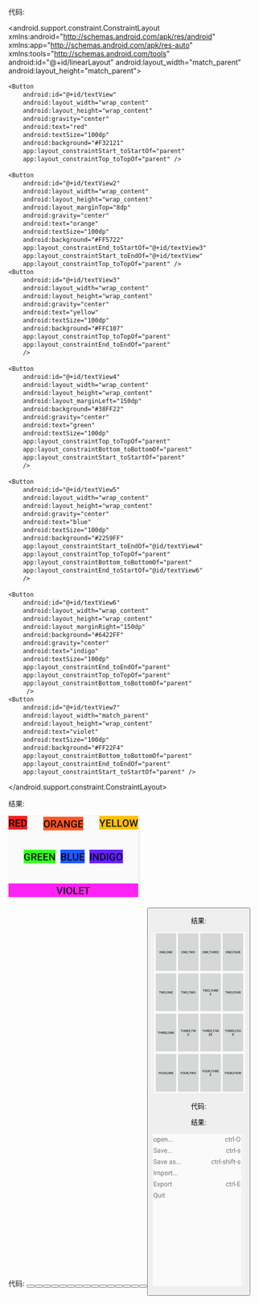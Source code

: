 代码:

<android.support.constraint.ConstraintLayout xmlns:android="http://schemas.android.com/apk/res/android"
    xmlns:app="http://schemas.android.com/apk/res-auto"
    xmlns:tools="http://schemas.android.com/tools"
    android:id="@+id/linearLayout"
    android:layout_width="match_parent"
    android:layout_height="match_parent">

    <Button
        android:id="@+id/textView"
        android:layout_width="wrap_content"
        android:layout_height="wrap_content"
        android:gravity="center"
        android:text="red"
        android:textSize="100dp"
        android:background="#F32121"
        app:layout_constraintStart_toStartOf="parent"
        app:layout_constraintTop_toTopOf="parent" />

    <Button
        android:id="@+id/textView2"
        android:layout_width="wrap_content"
        android:layout_height="wrap_content"
        android:layout_marginTop="8dp"
        android:gravity="center"
        android:text="orange"
        android:textSize="100dp"
        android:background="#FF5722"
        app:layout_constraintEnd_toStartOf="@+id/textView3"
        app:layout_constraintStart_toEndOf="@+id/textView"
        app:layout_constraintTop_toTopOf="parent" />
    <Button
        android:id="@+id/textView3"
        android:layout_width="wrap_content"
        android:layout_height="wrap_content"
        android:gravity="center"
        android:text="yellow"
        android:textSize="100dp"
        android:background="#FFC107"
        app:layout_constraintTop_toTopOf="parent"
        app:layout_constraintEnd_toEndOf="parent"
        />

    <Button
        android:id="@+id/textView4"
        android:layout_width="wrap_content"
        android:layout_height="wrap_content"
        android:layout_marginLeft="150dp"
        android:background="#38FF22"
        android:gravity="center"
        android:text="green"
        android:textSize="100dp"
        app:layout_constraintTop_toTopOf="parent"
        app:layout_constraintBottom_toBottomOf="parent"
        app:layout_constraintStart_toStartOf="parent"
        />

    <Button
        android:id="@+id/textView5"
        android:layout_width="wrap_content"
        android:layout_height="wrap_content"
        android:gravity="center"
        android:text="blue"
        android:textSize="100dp"
        android:background="#2259FF"
        app:layout_constraintStart_toEndOf="@id/textView4"
        app:layout_constraintTop_toTopOf="parent"
        app:layout_constraintBottom_toBottomOf="parent"
        app:layout_constraintEnd_toStartOf="@id/textView6"
        />

    <Button
        android:id="@+id/textView6"
        android:layout_width="wrap_content"
        android:layout_height="wrap_content"
        android:layout_marginRight="150dp"
        android:background="#6422FF"
        android:gravity="center"
        android:text="indigo"
        android:textSize="100dp"
        app:layout_constraintEnd_toEndOf="parent"
        app:layout_constraintTop_toTopOf="parent"
        app:layout_constraintBottom_toBottomOf="parent"
         />
    <Button
        android:id="@+id/textView7"
        android:layout_width="match_parent"
        android:layout_height="wrap_content"
        android:text="violet"
        android:textSize="100dp"
        android:background="#FF22F4"
        app:layout_constraintBottom_toBottomOf="parent"
        app:layout_constraintEnd_toEndOf="parent"
        app:layout_constraintStart_toStartOf="parent" />
</android.support.constraint.ConstraintLayout>

结果:


![image](https://github.com/tujunkun/shiyan2/blob/master/constraintLayout.png)

代码:<LinearLayout xmlns:android="http://schemas.android.com/apk/res/android"
    xmlns:app="http://schemas.android.com/apk/res-auto"
    xmlns:tools="http://schemas.android.com/tools"
    android:layout_width="match_parent"
    android:layout_height="match_parent"
    android:padding="5dp"
    android:orientation="vertical"
    tools:context=".MainActivity">
    <LinearLayout
        android:layout_width="match_parent"
        android:layout_height="0dp"
        android:layout_weight="1">
    <Button
        android:layout_width="0dp"
        android:layout_height="match_parent"
        android:layout_weight="1"
        android:text="one,one" />
    <Button
        android:layout_width="0dp"
        android:layout_height="match_parent"
        android:layout_weight="1"
        android:text="one,two"/>
    <Button
        android:layout_width="0dp"
        android:layout_height="match_parent"
        android:layout_weight="1"
        android:text="one,three"/>
    <Button
        android:layout_width="0dp"
        android:layout_height="match_parent"
        android:layout_weight="1"
        android:text="one,four"/>
    </LinearLayout>
    <LinearLayout
        android:layout_width="match_parent"
        android:layout_height="0dp"
        android:layout_weight="1">
        <Button
            android:layout_width="0dp"
            android:layout_height="match_parent"
            android:layout_weight="1"
            android:text="two,one"/>
        <Button
            android:layout_width="0dp"
            android:layout_height="match_parent"
            android:layout_weight="1"
            android:text="two,two"/>
        <Button
            android:layout_width="0dp"
            android:layout_height="match_parent"
            android:layout_weight="1"
            android:text="two,three"/>
        <Button
            android:layout_width="0dp"
            android:layout_height="match_parent"
            android:layout_weight="1"
            android:text="two,four"/>
    </LinearLayout>
    <LinearLayout
        android:layout_width="match_parent"
        android:layout_height="0dp"
        android:layout_weight="1">
        <Button
            android:layout_width="0dp"
            android:layout_height="match_parent"
            android:layout_weight="1"
            android:text="three,one"/>
        <Button
            android:layout_width="0dp"
            android:layout_height="match_parent"
            android:layout_weight="1"
            android:text="three,two"/>
        <Button
            android:layout_width="0dp"
            android:layout_height="match_parent"
            android:layout_weight="1"
            android:text="three,three"/>
        <Button
            android:layout_width="0dp"
            android:layout_height="match_parent"
            android:layout_weight="1"
            android:text="three,four"/>
    </LinearLayout>
    <LinearLayout
        android:layout_width="match_parent"
        android:layout_height="0dp"
        android:layout_weight="1">
        <Button
            android:layout_width="0dp"
            android:layout_height="match_parent"
            android:layout_weight="1"
            android:text="four,one"/>
        <Button
            android:layout_width="0dp"
            android:layout_height="match_parent"
            android:layout_weight="1"
            android:text="four,two"/>
        <Button
            android:layout_width="0dp"
            android:layout_height="match_parent"
            android:layout_weight="1"
            android:text="four,three"/>
        <Button
            android:layout_width="0dp"
            android:layout_height="match_parent"
            android:layout_weight="1"
            android:text="four,four"/>
    </LinearLayout>
</LinearLayout>


结果:


![image](https://github.com/tujunkun/shiyan2/blob/master/linearLayout.png)

代码:

<TableLayout xmlns:android="http://schemas.android.com/apk/res/android"
    android:layout_width="match_parent"
    android:layout_height="match_parent"
    android:stretchColumns="*"
    >
    <TableRow>
        <TextView
            android:text="open..."
            android:textSize="30dp"
            android:padding="5dp"/>
     <TextView
         android:text="ctrl-O"
         android:gravity="right"
         android:textSize="30dp"
         android:padding="5dp"/>
    </TableRow>
    <TableRow>
        <TextView
            android:text="Save..."
            android:textSize="30dp"
            android:padding="5dp"/>
        <TextView
            android:text="ctrl-s"
            android:textSize="30dp"
            android:gravity="right"
            android:padding="5dp"/>
    </TableRow>
    <TableRow>
        <TextView
            android:text="Save as..."
            android:textSize="30dp"
            android:padding="5dp"/>
        <TextView
            android:text="ctrl-shift-s"
            android:textSize="30dp"
            android:gravity="right"
            android:padding="5dp"/>
    </TableRow>
    <TableRow>
        <TextView
            android:text="Import..."
            android:textSize="30dp"
            android:padding="5dp"/>
    </TableRow>
    <TableRow>
        <TextView
            android:text="Export"
            android:textSize="30dp"
            android:padding="5dp"/>
        <TextView
            android:text="ctrl-E"
            android:textSize="30dp"
            android:padding="5dp"
            android:gravity="right"/>
    </TableRow>
    <TableRow>
        <TextView
            android:text="Quit"
            android:textSize="30dp"
            android:padding="5dp"/>
    </TableRow>
</TableLayout>


结果:


![image](https://github.com/tujunkun/shiyan2/blob/master/tableLayout.png)

